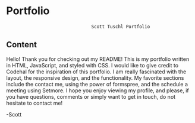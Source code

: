 # Portfolio
                                    Scott Tuschl Portfolio


## Content

Hello!  Thank you for checking out my README!  This is my portfolio written in HTML, JavaScript, and styled with CSS.  I would like to give credit to Codehal for the inspiration of this portfolio.  I am really fascinated with the layout, the responsive design, and the functionality. My favorite sections include the contact me, using the power of formspree, and the schedule a meeting using Setmore.  I hope you enjoy viewing my profile, and please, if you have questions, comments or simply want to get in touch, do not hesitate to contact me!


-Scott